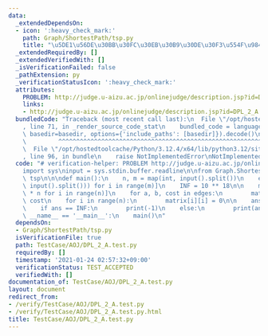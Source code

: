 ```yaml
---
data:
  _extendedDependsOn:
  - icon: ':heavy_check_mark:'
    path: Graph/ShortestPath/tsp.py
    title: "\u5DE1\u56DE\u30BB\u30FC\u30EB\u30B9\u30DE\u30F3\u554F\u984C"
  _extendedRequiredBy: []
  _extendedVerifiedWith: []
  _isVerificationFailed: false
  _pathExtension: py
  _verificationStatusIcon: ':heavy_check_mark:'
  attributes:
    PROBLEM: http://judge.u-aizu.ac.jp/onlinejudge/description.jsp?id=DPL_2_A
    links:
    - http://judge.u-aizu.ac.jp/onlinejudge/description.jsp?id=DPL_2_A
  bundledCode: "Traceback (most recent call last):\n  File \"/opt/hostedtoolcache/Python/3.12.4/x64/lib/python3.12/site-packages/onlinejudge_verify/documentation/build.py\"\
    , line 71, in _render_source_code_stat\n    bundled_code = language.bundle(stat.path,\
    \ basedir=basedir, options={'include_paths': [basedir]}).decode()\n          \
    \         ^^^^^^^^^^^^^^^^^^^^^^^^^^^^^^^^^^^^^^^^^^^^^^^^^^^^^^^^^^^^^^^^^^^^^^^^^^^^^^^^^\n\
    \  File \"/opt/hostedtoolcache/Python/3.12.4/x64/lib/python3.12/site-packages/onlinejudge_verify/languages/python.py\"\
    , line 96, in bundle\n    raise NotImplementedError\nNotImplementedError\n"
  code: "# verification-helper: PROBLEM http://judge.u-aizu.ac.jp/onlinejudge/description.jsp?id=DPL_2_A\n\
    import sys\ninput = sys.stdin.buffer.readline\n\nfrom Graph.ShortestPath.tsp import\
    \ tsp\n\n\ndef main():\n    n, m = map(int, input().split())\n    edges = [list(map(int,\
    \ input().split())) for i in range(m)]\n    INF = 10 ** 18\n\n    matrix = [[INF]\
    \ * n for i in range(n)]\n    for a, b, cost in edges:\n        matrix[a][b] =\
    \ cost\n    for i in range(n):\n        matrix[i][i] = 0\n\n    ans, path = tsp(matrix)\n\
    \    if ans == INF:\n        print(-1)\n    else:\n        print(ans)\n\n\nif\
    \ __name__ == '__main__':\n    main()\n"
  dependsOn:
  - Graph/ShortestPath/tsp.py
  isVerificationFile: true
  path: TestCase/AOJ/DPL_2_A.test.py
  requiredBy: []
  timestamp: '2021-01-24 02:57:32+09:00'
  verificationStatus: TEST_ACCEPTED
  verifiedWith: []
documentation_of: TestCase/AOJ/DPL_2_A.test.py
layout: document
redirect_from:
- /verify/TestCase/AOJ/DPL_2_A.test.py
- /verify/TestCase/AOJ/DPL_2_A.test.py.html
title: TestCase/AOJ/DPL_2_A.test.py
---
```

